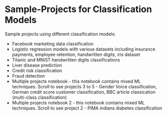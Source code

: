 # Sample-Projects for Classification Models
Sample projects using different classification models:

* Facebook marketing data classification
* Logistic regression models with various datasets including insurance payments, employee retention, handwritten digits, iris dataset
* Titanic and MNIST handwritten digits classifications
* Liver disease prediction
* Credit risk classification
* Fraud detection
* Multiple projects notebook - this notebook contains mixed ML techniques. Scroll to see projects 3 to 5 - Gender Voice classification, German credit score customer classification, BBC article classication (multi-class classification)
* Multiple projects notebook 2 - this notebook contains mixed ML techniques. Scroll to see project 2 - PIMA indians diabetes classification
